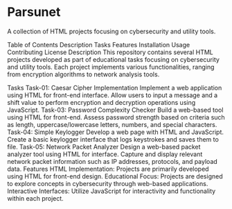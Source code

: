 # Parsunet

A collection of HTML projects focusing on cybersecurity and utility tools.

Table of Contents
Description
Tasks
Features
Installation
Usage
Contributing
License
Description
This repository contains several HTML projects developed as part of educational tasks focusing on cybersecurity and utility tools. Each project implements various functionalities, ranging from encryption algorithms to network analysis tools.

Tasks
Task-01: Caesar Cipher Implementation
Implement a web application using HTML for front-end interface.
Allow users to input a message and a shift value to perform encryption and decryption operations using JavaScript.
Task-03: Password Complexity Checker
Build a web-based tool using HTML for front-end.
Assess password strength based on criteria such as length, uppercase/lowercase letters, numbers, and special characters.
Task-04: Simple Keylogger
Develop a web page with HTML and JavaScript.
Create a basic keylogger interface that logs keystrokes and saves them to file.
Task-05: Network Packet Analyzer
Design a web-based packet analyzer tool using HTML for interface.
Capture and display relevant network packet information such as IP addresses, protocols, and payload data.
Features
HTML Implementation: Projects are primarily developed using HTML for front-end design.
Educational Focus: Projects are designed to explore concepts in cybersecurity through web-based applications.
Interactive Interfaces: Utilize JavaScript for interactivity and functionality within each project.
